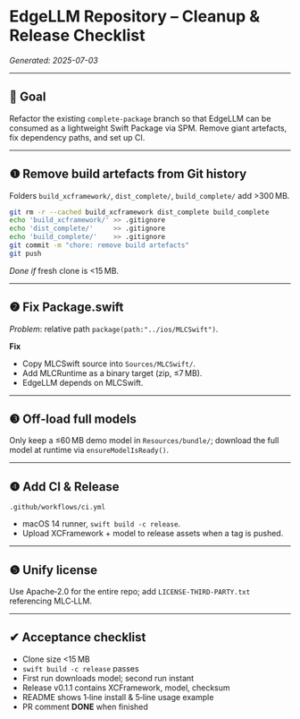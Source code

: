 # EdgeLLM Repository – Cleanup & Release Checklist
*Generated: 2025-07-03*

---

## 🎯 Goal  
Refactor the existing `complete-package` branch so that EdgeLLM can be consumed as a lightweight Swift Package via SPM.  Remove giant artefacts, fix dependency paths, and set up CI.

---

## ❶ Remove build artefacts from Git history
Folders `build_xcframework/`, `dist_complete/`, `build_complete/` add >300 MB.

```bash
git rm -r --cached build_xcframework dist_complete build_complete
echo 'build_xcframework/' >> .gitignore
echo 'dist_complete/'     >> .gitignore
echo 'build_complete/'    >> .gitignore
git commit -m "chore: remove build artefacts"
git push
```

*Done if* fresh clone is <15 MB.

---

## ❷ Fix Package.swift
*Problem*: relative path `package(path:"../ios/MLCSwift")`.

**Fix**

* Copy MLCSwift source into `Sources/MLCSwift/`.
* Add MLCRuntime as a binary target (zip, ≤7 MB).
* EdgeLLM depends on MLCSwift.

---

## ❸ Off‑load full models
Only keep a ≤60 MB demo model in `Resources/bundle/`; download the full model at runtime via `ensureModelIsReady()`.

---

## ❹ Add CI & Release
`.github/workflows/ci.yml`  
* macOS 14 runner, `swift build -c release`.  
* Upload XCFramework + model to release assets when a tag is pushed.

---

## ❺ Unify license
Use Apache‑2.0 for the entire repo; add `LICENSE-THIRD-PARTY.txt` referencing MLC‑LLM.

---

## ✔ Acceptance checklist
* Clone size <15 MB  
* `swift build -c release` passes  
* First run downloads model; second run instant  
* Release v0.1.1 contains XCFramework, model, checksum  
* README shows 1‑line install & 5‑line usage example  
* PR comment **DONE** when finished
